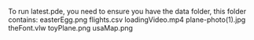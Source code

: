 To run latest.pde, you need to ensure you have the data folder, this folder contains:
easterEgg.png
flights.csv
loadingVideo.mp4
plane-photo(1).jpg
theFont.vlw
toyPlane.png
usaMap.png